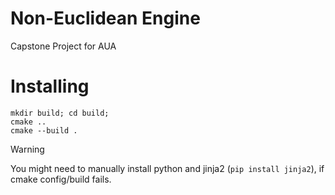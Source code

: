 # Non-Euclidean Engine
Capstone Project for AUA

# Installing
```
mkdir build; cd build;
cmake ..
cmake --build .
```

> [!WARNING] 
> You might need to manually install python and jinja2 (`pip install jinja2`), if cmake config/build fails.